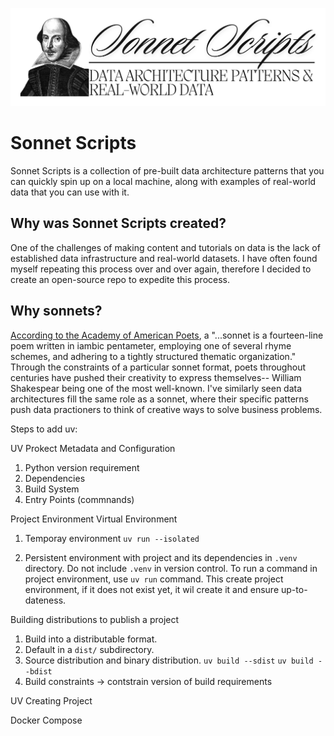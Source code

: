 ![](./assets/images/sonnet_scripts_banner.png)
# Sonnet Scripts
Sonnet Scripts is a collection of pre-built data architecture patterns that you can quickly spin up on a local machine, along with examples of real-world data that you can use with it.

## Why was Sonnet Scripts created?
One of the challenges of making content and tutorials on data is the lack of established data infrastructure and real-world datasets. I have often found myself repeating this process over and over again, therefore I decided to create an open-source repo to expedite this process.

## Why sonnets?
[According to the Academy of American Poets](https://poets.org/glossary/sonnet), a "...sonnet is a fourteen-line poem written in iambic pentameter, employing one of several rhyme schemes, and adhering to a tightly structured thematic organization." Through the constraints of a particular sonnet format, poets throughout centuries have pushed their creativity to express themselves-- William Shakespear being one of the most well-known. I've similarly seen data architectures fill the same role as a sonnet, where their specific patterns push data practioners to think of creative ways to solve business problems.


Steps to add uv:

UV Prokect Metadata and Configuration
1. Python version requirement
2. Dependencies
3. Build System
4. Entry Points (commnands)

Project Environment
Virtual Environment

1. Temporay environment
`uv run --isolated`

2. Persistent environment with project and its dependencies in `.venv` directory.
   Do not include `.venv` in version control. To run a command in project environment, use `uv run` command.
   This create project environment, if it does not exist yet, it wil create it and ensure up-to-dateness.


Building distributions to publish a project

1. Build into a distributable format.
2. Default in a `dist/` subdirectory.
3. Source distribution and binary distribution.
    `uv build --sdist`
    `uv build --bdist`
4. Build constraints -> contstrain version of build requirements

UV Creating Project


Docker Compose